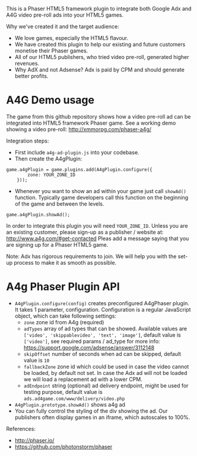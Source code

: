 This is a Phaser HTML5 framework plugin to integrate both Google Adx and A4G video pre-roll ads into your HTML5 games.

Why we've created it and the target audience:
* We love games, especially the HTML5 flavour.
* We have created this plugin to help our existing and future customers monetise their Phaser games.
* All of our HTML5 publishers, who tried video pre-roll, generated higher revenues.
* Why AdX and not Adsense? Adx is paid by CPM and should generate better profits.

A4G Demo usage
================

The game from this github repository shows how a video pre-roll ad can be integrated into HTML5 framework Phaser game. 
See a working demo showing a video pre-roll: http://xmmorpg.com/phaser-a4g/

Integration steps:
* First include `a4g-ad-plugin.js` into your codebase.
* Then create the A4gPlugin:

```
game.a4gPlugin = game.plugins.add(A4gPlugin.configure({
        zone: YOUR_ZONE_ID
    }));
```
* Whenever you want to show an ad within your game just call `showAd()` function. 
Typically game developers call this function on the beginning of the game and between the levels. 

```
game.a4gPlugin.showAd();
```

In order to integrate this plugin you will need `YOUR_ZONE_ID`. Unless you are an existing customer, please sign-up as a publisher / website at: http://www.a4g.com/#get-contacted
Pleas add a message saying that you are signing up for a Phaser HTML5 game.

Note: Adx has rigorous requirements to join. We will help you with the set-up process to make it as smooth as possible.

A4g Phaser Plugin API
=====================

* `A4gPlugin.configure(config)` creates preconfigured A4gPhaser plugin. It takes 1 parameter, configuration.
Configuration is a regular JavaScript object, which can take following settings:
  * `zone` zone id from A4g (required)
  * `adTypes` array of ad types that can be showed. Available values are `['video', 'skippablevideo', 'text', 'image']`, default value is `['video']`, see required params / ad_type for more info: https://support.google.com/adsense/answer/3112148
  * `skipOffset` number of seconds when ad can be skipped, default value is `10`
  * `fallbackZone` zone id which could be used in case the video cannot be loaded, by default not set. In case the Adx ad will not be loaded we will load a replacement ad with a lower CPM.
  * `adEndpoint` string (optional) ad delivery endpoint, might be used for testing purpose, default value is `ads.ad4game.com/www/delivery/video.php` 
* `A4gPlugin.prototype.showAd()` shows a4g ad
* You can fully control the styling of the div showing the ad. Our publishers often display games in an iframe, which autoscales to 100%.

References:
* http://phaser.io/
* https://github.com/photonstorm/phaser
